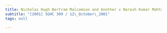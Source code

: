 ```yaml
---
title: Nicholas Hugh Bertram Malcomson and Another v Naresh Kumar Mehta
subtitle: "[2001] SGHC 309 / 12\_October\_2001"
tags: null

---
```


